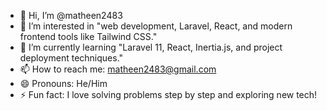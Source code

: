 - 👋 Hi, I’m @matheen2483
- 👀 I’m interested in "web development, Laravel, React, and modern frontend tools like Tailwind CSS."
- 🌱 I’m currently learning "Laravel 11, React, Inertia.js, and project deployment techniques."
- 📫 How to reach me: matheen2483@gmail.com
- 😄 Pronouns: He/Him
- ⚡ Fun fact: I love solving problems step by step and exploring new tech!

<!---
matheen2483/matheen2483 is a ✨ special ✨ repository because its `README.md` (this file) appears on your GitHub profile.
You can click the Preview link to take a look at your changes.
--->
